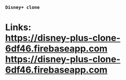 ### `Disney+ clone`

# Links: <br/>  <https://disney-plus-clone-6df46.firebaseapp.com><br/>  <https://disney-plus-clone-6df46.firebaseapp.com>
